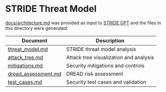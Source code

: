 # STRIDE Threat Model

[docs/architecture.md](../../architecture.md) was provided as input to [STRIDE GPT](https://stridegpt.streamlit.app/) and the files in this directory were generated:

| Document | Description |
|----------|-------------|
| [threat_model.md](threat_model.md) | STRIDE threat model analysis |
| [attack_tree.md](attack_tree.md) | Attack tree visualization and analysis |
| [mitigations.md](mitigations.md) | Security mitigations and controls |
| [dread_assessment.md](dread_assessment.md) | DREAD risk assessment |
| [test_cases.md](test_cases.md) | Security test cases and validation |